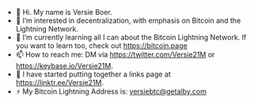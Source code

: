 - 👋 Hi.  My name is Versie Boer.
- 👀 I’m interested in decentralization, with emphasis on Bitcoin and the Lightning Network.
- 🌱 I’m currently learning all I can about the Bitcoin Lightning Network.  If you want to learn too, check out https://bitcoin.page 
- 📫 How to reach me: DM via https://twitter.com/Versie21M or https://keybase.io/Versie21M.
- 🔗 I have started putting together a links page at https://linktr.ee/Versie21M.
- ⚡ My Bitcoin Lightning Address is: versiebtc@getalby.com

<!---
versieboer/versieboer is a ✨ special ✨ repository because its `README.md` (this file) appears on your GitHub profile.
You can click the Preview link to take a look at your changes.
--->
